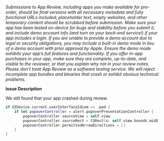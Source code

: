 *Submissions to App Review, including apps you make available for pre-order, should be final versions with all necessary metadata and fully functional URLs included; placeholder text, empty websites, and other temporary content should be scrubbed before submission. Make sure your app has been tested on-device for bugs and stability before you submit it, and include demo account info (and turn on your back-end service!) if your app includes a login. If you are unable to provide a demo account due to legal or security obligations, you may include a built-in demo mode in lieu of a demo account with prior approval by Apple. Ensure the demo mode exhibits your app’s full features and functionality. If you offer in-app purchases in your app, make sure they are complete, up-to-date, and visible to the reviewer, or that you explain why not in your review notes. Please don’t treat App Review as a software testing service. We will reject incomplete app bundles and binaries that crash or exhibit obvious technical problems.*

**Issue Description**

We still found that your app crashed during review.

```swift
if UIDevice.current.userInterfaceIdiom == .pad {
    if let popoverController = alert.popoverPresentationController {
        popoverController.sourceView = self.view
        popoverController.sourceRect = CGRect(x: self.view.bounds.midX, y: self.view.bounds.midY, width: 0, height: 0)
        popoverController.permittedArrowDirections = []
    }
}
```
